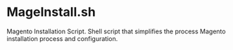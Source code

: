 MageInstall.sh
==============

Magento Installation Script. Shell script that simplifies the process Magento installation process and configuration.